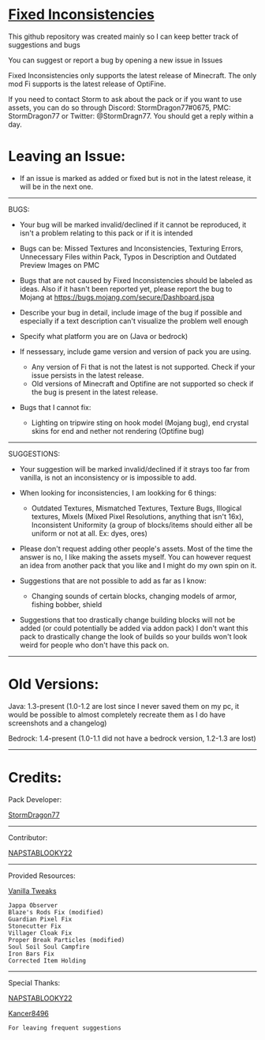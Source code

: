 # [Fixed Inconsistencies](https://www.planetminecraft.com/texture-pack/fixed-inconsistencies/)

This github repository was created mainly so I can keep better track of suggestions and bugs

You can suggest or report a bug by opening a new issue in Issues

Fixed Inconsistencies only supports the latest release of Minecraft. The only mod Fi supports is the latest release of OptiFine.

If you need to contact Storm to ask about the pack or if you want to use assets, you can do so through Discord: StormDragon77#0675, PMC: StormDragon77 or Twitter: @StormDragn77. You should get a reply within a day.

# Leaving an Issue:

- If an issue is marked as added or fixed but is not in the latest release, it will be in the next one.

------------------------------
BUGS:
- Your bug will be marked invalid/declined if it cannot be reproduced, it isn't a problem relating to this pack or if it is intended
- Bugs can be:
    Missed Textures and Inconsistencies, Texturing Errors, Unnecessary Files within Pack, Typos in Description and Outdated Preview Images on PMC
- Bugs that are not caused by Fixed Inconsistencies should be labeled as ideas. Also if it hasn't been reported yet, please report the bug to Mojang at https://bugs.mojang.com/secure/Dashboard.jspa 
- Describe your bug in detail, include image of the bug if possible and especially if a text description can't visualize the problem well enough
- Specify what platform you are on (Java or bedrock)
- If nessessary, include game version and version of pack you are using.
    - Any version of Fi that is not the latest is not supported. Check if your issue persists in the latest release.
    - Old versions of Minecraft and Optifine are not supported so check if the bug is present in the latest release.
- Bugs that I cannot fix:

    - Lighting on tripwire sting on hook model (Mojang bug), end crystal skins for end and nether not rendering (Optifine bug)
------------------------------
SUGGESTIONS:
- Your suggestion will be marked invalid/declined if it strays too far from vanilla, is not an inconsistency or is impossible to add.
- When looking for inconsistencies, I am lookking for 6 things:

     - Outdated Textures, Mismatched Textures, Texture Bugs, Illogical textures, Mixels (Mixed Pixel Resolutions, anything that isn't 16x), Inconsistent Uniformity (a group of blocks/items should either all be uniform or not at all. Ex: dyes, ores)
- Please don't request adding other people's assets. Most of the time the answer is no, I like making the assets myself. You can however request an idea from another pack that you like and I might do my own spin on it.
- Suggestions that are not possible to add as far as I know: 

     - Changing sounds of certain blocks, changing models of armor, fishing bobber, shield
- Suggestions that too drastically change building blocks will not be added (or could potentially be added via addon pack) I don't want this pack to drastically change the look of builds so your builds won't look weird for people who don't have this pack on.

------------------------------
# Old Versions:

Java: 1.3-present (1.0-1.2 are lost since I never saved them on my pc, it would be possible to almost completely recreate them as I do have screenshots and a changelog)

Bedrock: 1.4-present (1.0-1.1 did not have a bedrock version, 1.2-1.3 are lost)

------------------------------
# Credits:

Pack Developer:

[StormDragon77](https://www.planetminecraft.com/member/stormdragon77)

-----------------------------------------------------------
Contributor:

[NAPSTABLOOKY22](https://www.planetminecraft.com/member/napstablooky22/)

-----------------------------------------------------------
Provided Resources:

[Vanilla Tweaks](https://vanillatweaks.net/)

	Jappa Observer
	Blaze's Rods Fix (modified)
	Guardian Pixel Fix
	Stonecutter Fix
	Villager Cloak Fix
	Proper Break Particles (modified)
	Soul Soil Soul Campfire
	Iron Bars Fix
	Corrected Item Holding
	
-----------------------------------------------------------
Special Thanks:

[NAPSTABLOOKY22](https://www.planetminecraft.com/member/napstablooky22/)

[Kancer8496](https://www.planetminecraft.com/member/kancer8496/)

	For leaving frequent suggestions
